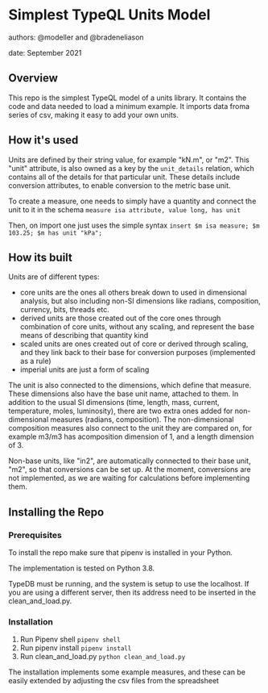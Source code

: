 # Simplest TypeQL Units Model
authors: @modeller and @bradeneliason

date: September 2021

## Overview
This repo is the simplest TypeQL model of a units library. It contains the code and data needed to load a minimum example. It imports data froma series of csv, making it easy to add your own units.

## How it's used
Units are defined by their string value, for example "kN.m", or "m2". This "unit" attribute, is also owned as a key by the ```unit_details``` relation, which contains all of the details for that particular unit. These details include conversion attributes, to enable conversion to the metric base unit. 

To create a measure, one needs to simply have a quantity and connect the unit to it in the schema
```measure isa attribute, value long, has unit```

Then, on import one just uses the simple syntax
```insert $m isa measure; $m 103.25; $m has unit "kPa";```

## How its built
Units are of different types:
- core units are the ones all others break down to used in dimensional analysis, but also including non-SI dimensions like radians, composition, currency, bits, threads etc.
- derived units are those created out of the core ones through combination of core units, without any scaling, and represent the base means of describing that quantity kind
- scaled units are ones created out of core or derived through scaling, and they link back to their base for conversion purposes (implemented as a rule)
- imperial units are just a form of scaling

The unit is also connected to the dimensions, which define that measure. These dimensions also have the base unit name, attached to them. In addition to the usual SI dimensions (time, length, mass, current, temperature, moles, luminosity), there are two extra ones added for non-dimensional measures (radians, composition). The non-dimensional composition measures also connect to the unit they are compared on, for example m3/m3 has acomposition dimension of 1, and a length dimension of 3.

Non-base units, like "in2", are automatically connected to their base unit, "m2", so that conversions can be set up. At the moment, conversions are not implemented, as we are waiting for calculations before implementing them.

## Installing the Repo

### Prerequisites
To install the repo make sure that pipenv is installed in your Python. 

The implementation is tested on Python 3.8.

TypeDB must be running, and the system is setup to use the localhost. If you are using a different server, then its address need to be inserted in the clean_and_load.py.

### Installation
1. Run Pipenv shell
```pipenv shell```
2. Run pipenv install
```pipenv install```
3. Run clean_and_load.py
```python clean_and_load.py```

The installation implements some example measures, and these can be easily extended by adjusting the csv files from the spreadsheet
